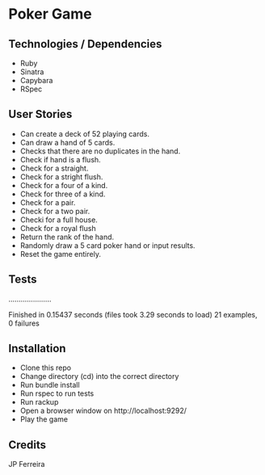 # Poker Game

## Technologies / Dependencies

- Ruby
- Sinatra
- Capybara
- RSpec

## User Stories

- Can create a deck of 52 playing cards.
- Can draw a hand of 5 cards.
- Checks that there are no duplicates in the hand.
- Check if hand is a flush.
- Check for a straight.
- Check for a stright flush.
- Check for a four of a kind.
- Check for three of a kind.
- Check for a pair.
- Check for a two pair.
- Checki for a full house.
- Check for a royal flush
- Return the rank of the hand.
- Randomly draw a 5 card poker hand or input results.
- Reset the game entirely.

## Tests

.....................

Finished in 0.15437 seconds (files took 3.29 seconds to load)
21 examples, 0 failures

## Installation

- Clone this repo
- Change directory (cd) into the correct directory
- Run bundle install
- Run rspec to run tests
- Run rackup
- Open a browser window on http://localhost:9292/
- Play the game

## Credits

JP Ferreira
